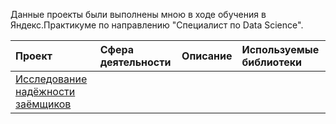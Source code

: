 Данные проекты были выполнены мною в ходе обучения в Яндекс.Практикуме по направлению "Специалист по Data Science".

| **Проект** | **Сфера деятельности** | **Описание** | **Используемые библиотеки** |  
|:-----------|:---------------------- |:-------------|:---------------------- |
|[Исследование надёжности заёмщиков](https://github.com/Anatoly-Kozlov/Yandex.Practicum/tree/main/01.%D0%9F%D1%80%D0%B5%D0%B4%D0%BE%D0%B1%D1%80%D0%B0%D0%B1%D0%BE%D1%82%D0%BA%D0%B0%20%D0%B4%D0%B0%D0%BD%D0%BD%D1%8B%D1%85)|

